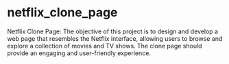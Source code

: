 # netflix_clone_page
Netflix Clone Page: The objective of this project is to design and develop a web page that resembles the Netflix interface, allowing users to browse and explore a collection of movies and TV shows. The clone page should provide an engaging and user-friendly experience.
